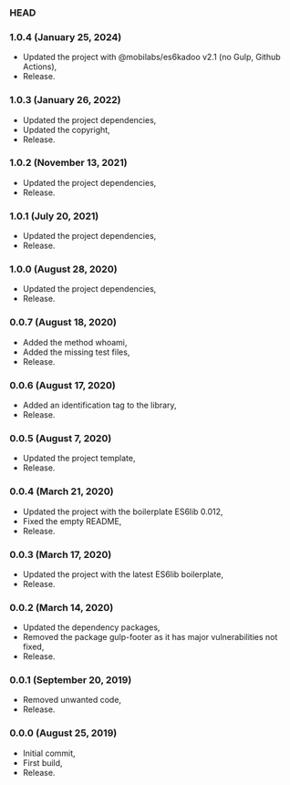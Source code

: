 ### HEAD


### 1.0.4 (January 25, 2024)

  * Updated the project with @mobilabs/es6kadoo v2.1 (no Gulp, Github Actions),
  * Release.


### 1.0.3 (January 26, 2022)

  * Updated the project dependencies,
  * Updated the copyright,
  * Release.


### 1.0.2 (November 13, 2021)

  * Updated the project dependencies,
  * Release.


### 1.0.1 (July 20, 2021)

  * Updated the project dependencies,
  * Release.


### 1.0.0 (August 28, 2020)

  * Updated the project dependencies,
  * Release.


### 0.0.7 (August 18, 2020)

  * Added the method whoami,
  * Added the missing test files,
  * Release.


### 0.0.6 (August 17, 2020)

  * Added an identification tag to the library,
  * Release.


### 0.0.5 (August 7, 2020)

  * Updated the project template,
  * Release.


### 0.0.4 (March 21, 2020)

  * Updated the project with the boilerplate ES6lib 0.012,
  * Fixed the empty README,
  * Release.


### 0.0.3 (March 17, 2020)

  * Updated the project with the latest ES6lib boilerplate,
  * Release.


### 0.0.2 (March 14, 2020)

  * Updated the dependency packages,
  * Removed the package gulp-footer as it has major vulnerabilities not fixed,
  * Release.


### 0.0.1 (September 20, 2019)

  * Removed unwanted code,
  * Release.


### 0.0.0 (August 25, 2019)

  * Initial commit,
  * First build,
  * Release.
